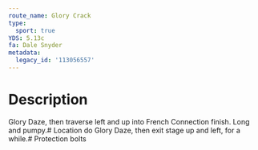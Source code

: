 ```yaml
---
route_name: Glory Crack
type:
  sport: true
YDS: 5.13c
fa: Dale Snyder
metadata:
  legacy_id: '113056557'
---
```

# Description
Glory Daze, then traverse left and up into French Connection finish. Long and pumpy.# Location
do Glory Daze, then exit stage up and left, for a while.# Protection
bolts